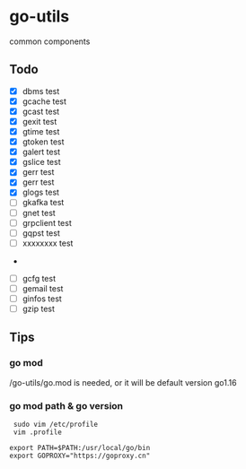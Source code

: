 # go-utils

common components

## Todo
- [x] dbms test
- [x] gcache test
- [x] gcast test
- [x] gexit test
- [x] gtime test
- [x] gtoken test
- [x] galert test
- [x] gslice test
- [x] gerr test
- [x] gerr test
- [x] glogs test
- [ ] gkafka test
- [ ] gnet test
- [ ] grpclient test
- [ ] gqpst test
- [ ] xxxxxxxx test
- 
- [ ] gcfg test
- [ ] gemail test
- [ ] ginfos test
- [ ] gzip test

## Tips
### go mod
/go-utils/go.mod is needed, or it will be default version go1.16
### go mod path & go version
```
 sudo vim /etc/profile
 vim .profile
 
export PATH=$PATH:/usr/local/go/bin
export GOPROXY="https://goproxy.cn"
 
```
